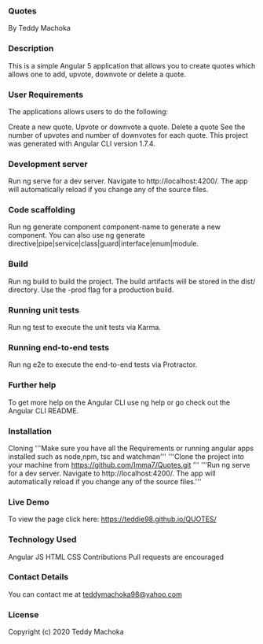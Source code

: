 ### Quotes
By Teddy Machoka

### Description
This is a simple Angular 5 application that allows you to create quotes which allows one to add, upvote, downvote or delete a quote.

### User Requirements
The applications allows users to do the following:

Create a new quote.
Upvote or downvote a quote.
Delete a quote
See the number of upvotes and number of downvotes for each quote.
This project was generated with Angular CLI version 1.7.4.

### Development server
Run ng serve for a dev server. Navigate to http://localhost:4200/. The app will automatically reload if you change any of the source files.

### Code scaffolding
Run ng generate component component-name to generate a new component. You can also use ng generate directive|pipe|service|class|guard|interface|enum|module.

### Build
Run ng build to build the project. The build artifacts will be stored in the dist/ directory. Use the -prod flag for a production build.

### Running unit tests
Run ng test to execute the unit tests via Karma.

### Running end-to-end tests
Run ng e2e to execute the end-to-end tests via Protractor.

### Further help
To get more help on the Angular CLI use ng help or go check out the Angular CLI README.

### Installation
Cloning
'''Make sure you have all the Requirements or running angular apps installed such as node,npm, tsc and watchman'''
'''Clone the project into your machine from https://github.com/Imma7/Quotes.git '''
'''Run ng serve for a dev server. Navigate to http://localhost:4200/. The app will automatically reload if you change any of the source files.'''

### Live Demo
To view the page click here: https://teddie98.github.io/QUOTES/

### Technology Used
Angular JS
HTML
CSS
Contributions
Pull requests are encouraged

### Contact Details
You can contact me at teddymachoka98@yahoo.com

### License
Copyright (c) 2020 Teddy Machoka